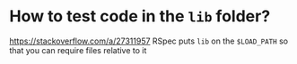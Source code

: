 # How to test code in the `lib` folder?
https://stackoverflow.com/a/27311957
RSpec puts `lib` on the `$LOAD_PATH` so that you can require files relative to it